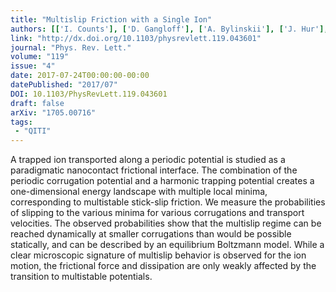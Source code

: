 ```yaml
---
title: "Multislip Friction with a Single Ion"
authors: [['I. Counts'], ['D. Gangloff'], ['A. Bylinskii'], ['J. Hur'], ['R. Islam', 'krislam'], ['V. Vuletić']]
link: "http://dx.doi.org/10.1103/physrevlett.119.043601"
journal: "Phys. Rev. Lett."
volume: "119"
issue: "4"
date: 2017-07-24T00:00:00-00:00
datePublished: "2017/07"
DOI: 10.1103/PhysRevLett.119.043601
draft: false
arXiv: "1705.00716"
tags:
 - "QITI"
---
```



A trapped ion transported along a periodic potential is studied as a
paradigmatic nanocontact frictional interface. The combination of the periodic
corrugation potential and a harmonic trapping potential creates a
one-dimensional energy landscape with multiple local minima, corresponding to
multistable stick-slip friction. We measure the probabilities of slipping to
the various minima for various corrugations and transport velocities. The
observed probabilities show that the multislip regime can be reached
dynamically at smaller corrugations than would be possible statically, and can
be described by an equilibrium Boltzmann model. While a clear microscopic
signature of multislip behavior is observed for the ion motion, the frictional
force and dissipation are only weakly affected by the transition to multistable
potentials.
